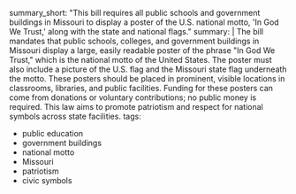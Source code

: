 summary_short: "This bill requires all public schools and government buildings in Missouri to display a poster of the U.S. national motto, 'In God We Trust,' along with the state and national flags."
summary: |
  The bill mandates that public schools, colleges, and government buildings in Missouri display a large, easily readable poster of the phrase "In God We Trust," which is the national motto of the United States. The poster must also include a picture of the U.S. flag and the Missouri state flag underneath the motto. These posters should be placed in prominent, visible locations in classrooms, libraries, and public facilities. Funding for these posters can come from donations or voluntary contributions; no public money is required. This law aims to promote patriotism and respect for national symbols across state facilities.
tags:
  - public education
  - government buildings
  - national motto
  - Missouri
  - patriotism
  - civic symbols

